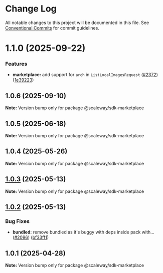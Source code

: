 # Change Log

All notable changes to this project will be documented in this file.
See [Conventional Commits](https://conventionalcommits.org) for commit guidelines.

# 1.1.0 (2025-09-22)

### Features

- **marketplace:** add support for `arch` in `ListLocalImagesRequest` ([#2372](https://github.com/scaleway/scaleway-sdk-js/issues/2372)) ([1e39223](https://github.com/scaleway/scaleway-sdk-js/commit/1e39223684931597753762188f64ad697e944747))

## 1.0.6 (2025-09-10)

**Note:** Version bump only for package @scaleway/sdk-marketplace

## 1.0.5 (2025-06-18)

**Note:** Version bump only for package @scaleway/sdk-marketplace

## 1.0.4 (2025-05-26)

**Note:** Version bump only for package @scaleway/sdk-marketplace

## [1.0.3](https://github.com/scaleway/scaleway-sdk-js/compare/@scaleway/sdk-marketplace@1.0.2...@scaleway/sdk-marketplace@1.0.3) (2025-05-13)

**Note:** Version bump only for package @scaleway/sdk-marketplace

## [1.0.2](https://github.com/scaleway/scaleway-sdk-js/compare/@scaleway/sdk-marketplace@1.0.1...@scaleway/sdk-marketplace@1.0.2) (2025-05-13)

### Bug Fixes

- **bundled:** remove bundled as it's buggy with deps inside pack with… ([#2096](https://github.com/scaleway/scaleway-sdk-js/issues/2096)) ([bf33ff1](https://github.com/scaleway/scaleway-sdk-js/commit/bf33ff1f9cdd951add94817dac27239c86ef5437))

## 1.0.1 (2025-04-28)

**Note:** Version bump only for package @scaleway/sdk-marketplace
